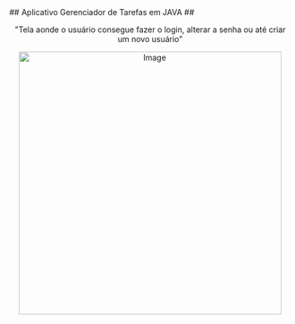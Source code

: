 <span align="center">
## Aplicativo Gerenciador de Tarefas em JAVA ##
</span>

<div align="center">
<title>"Tela De Login Quando Abre o Aplicativo"</title>
</div>

<div align="center">
<p>"Tela aonde o usuário consegue fazer o login, alterar  a senha ou até criar um novo usuário"</p>
<img width="470" alt="Image" src="https://github.com/user-attachments/assets/46994949-95f5-45be-84ad-eef656d5d000" />
</div>
